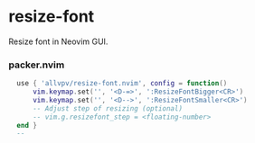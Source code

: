 # resize-font #
Resize font in Neovim GUI.

### packer.nvim

```lua
  use { 'allvpv/resize-font.nvim', config = function()
      vim.keymap.set('', '<D-=>', ':ResizeFontBigger<CR>')
      vim.keymap.set('', '<D-->', ':ResizeFontSmaller<CR>')
      -- Adjust step of resizing (optional)
      -- vim.g.resizefont_step = <floating-number>
  end }
  --
```

